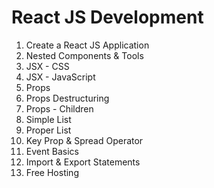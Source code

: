 # React JS Development

1. Create a React JS Application
2. Nested Components & Tools
3. JSX - CSS
4. JSX - JavaScript
5. Props
6. Props Destructuring
7. Props - Children
8. Simple List
9. Proper List
10. Key Prop & Spread Operator
11. Event Basics
12. Import & Export Statements
13. Free Hosting
